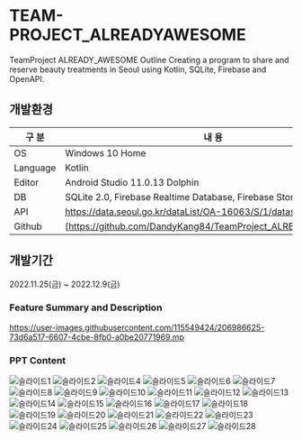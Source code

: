 # TEAM-PROJECT_ALREADYAWESOME
TeamProject
ALREADY_AWESOME
Outline
Creating a program to share and reserve beauty treatments in Seoul using Kotlin, SQLite, Firebase and OpenAPI.

## 개발환경

| 구 분 | 내 용 |
| --- | --- |
| OS | Windows 10 Home |
| Language | Kotlin |
| Editor | Android Studio 11.0.13 Dolphin|
| DB | SQLite 2.0, Firebase Realtime Database, Firebase Storage |
| API | https://data.seoul.go.kr/dataList/OA-16063/S/1/datasetView.do |
| Github | [https://github.com/DandyKang84/TeamProject_ALREADYAWESOME] |

## 개발기간
2022.11.25(금) ~ 2022.12.9(금)

### Feature Summary and Description
https://user-images.githubusercontent.com/115549424/206986625-73d6a517-6607-4cbe-8fb0-a0be20771969.mp

### PPT Content

![슬라이드1](https://user-images.githubusercontent.com/115531865/208058063-4ca09a4f-6010-4e5c-a460-95f7e6b48a91.JPG)
![슬라이드2](https://user-images.githubusercontent.com/115531865/208058113-196ea896-a396-48b3-8789-530ed4b1b69f.JPG)
![슬라이드4](https://user-images.githubusercontent.com/115531865/208058121-13bd4311-50dd-4a82-b22d-393297f5f693.JPG)
![슬라이드5](https://user-images.githubusercontent.com/115531865/208058126-a2439541-5d75-4279-87b5-486c7404d167.JPG)
![슬라이드6](https://user-images.githubusercontent.com/115531865/208058128-425ac1c0-c84b-4776-bf53-994e45562394.JPG)
![슬라이드7](https://user-images.githubusercontent.com/115531865/208058130-e7ba2e60-8118-4b85-ad5e-bf47860e397b.JPG)
![슬라이드8](https://user-images.githubusercontent.com/115531865/208058131-e1774783-0192-4b8f-9595-04d0f6dd03f7.JPG)
![슬라이드9](https://user-images.githubusercontent.com/115531865/208058133-93b42e3c-bca0-4f08-9542-5d3523bbaf13.JPG)
![슬라이드10](https://user-images.githubusercontent.com/115531865/208058135-84206f70-14c9-4f99-8f70-15bd87c051e8.JPG)
![슬라이드11](https://user-images.githubusercontent.com/115531865/208058136-06674fb7-4994-461b-a343-b754231f33f4.JPG)
![슬라이드12](https://user-images.githubusercontent.com/115531865/208058137-fd0e79fc-9dd8-4912-af7d-11f5febd7b13.JPG)
![슬라이드13](https://user-images.githubusercontent.com/115531865/208058142-33ea99f8-1190-47d6-9a91-45a1d87b5bd3.JPG)
![슬라이드14](https://user-images.githubusercontent.com/115531865/208058143-2ad9e8e2-0341-4f5d-87da-b9deef1b842f.JPG)
![슬라이드15](https://user-images.githubusercontent.com/115531865/208058144-1dc0ab0d-4f59-4a0d-a86d-529ea5fd894e.JPG)
![슬라이드16](https://user-images.githubusercontent.com/115531865/208058147-7657f5f8-f0c4-4843-b0ef-a519043e9bcb.JPG)
![슬라이드17](https://user-images.githubusercontent.com/115531865/208058148-5bc45a6b-2f8c-4439-96a6-14e8569f0d10.JPG)
![슬라이드18](https://user-images.githubusercontent.com/115531865/208058151-275933f8-f345-4430-9dc5-e04587cdc42a.JPG)
![슬라이드19](https://user-images.githubusercontent.com/115531865/208058155-d4744e4a-56f6-4be9-95c7-c762f5d8a4d3.JPG)
![슬라이드20](https://user-images.githubusercontent.com/115531865/208058159-5540151d-1fdb-43a8-9799-a0a5a55f64bd.JPG)
![슬라이드21](https://user-images.githubusercontent.com/115531865/208058163-67193cd8-b250-4b9d-9a96-2305a893474e.JPG)
![슬라이드22](https://user-images.githubusercontent.com/115531865/208058166-a1ac33ae-a736-45fb-abcd-46c820f4f9da.JPG)
![슬라이드23](https://user-images.githubusercontent.com/115531865/208058169-4a4e3ae9-efc7-4ba3-a06b-19153f4aedb6.JPG)
![슬라이드24](https://user-images.githubusercontent.com/115531865/208058173-a9859bbf-cac8-4a55-ac72-23b0c1f26101.JPG)
![슬라이드25](https://user-images.githubusercontent.com/115531865/208058175-7c91ac12-62cc-4666-adc8-923947f631de.JPG)
![슬라이드26](https://user-images.githubusercontent.com/115531865/208058180-8a214237-f458-4691-8dc0-b711330a7b9e.JPG)
![슬라이드27](https://user-images.githubusercontent.com/115531865/208058184-7ef0538b-61db-4a0c-acfd-e0480b6df590.JPG)
![슬라이드28](https://user-images.githubusercontent.com/115531865/208058188-ebe17ab5-94d2-4b11-aab3-4e3d12eaa583.JPG)

